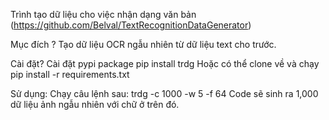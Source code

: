 Trình tạo dữ liệu cho việc nhận dạng văn bản (https://github.com/Belval/TextRecognitionDataGenerator)

Mục đích ?
Tạo dữ liệu OCR ngẫu nhiên từ dữ liệu text cho trước. 

Cài đặt?
Cài đặt pypi package
pip install trdg
Hoặc có thể clone về và chạy pip install -r requirements.txt

Sử dụng:
Chạy câu lệnh sau:
trdg -c 1000 -w 5 -f 64
Code sẽ sinh ra 1,000 dữ liệu ảnh ngẫu nhiên với chữ ở trên đó. 